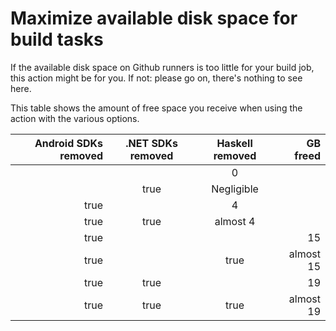 # Maximize available disk space for build tasks

If the available disk space on Github runners is too little for your build job, this action might be for you.
If not: please go on, there's nothing to see here.

This table shows the amount of free space you receive when using the action with the various options.

Android SDKs removed | .NET SDKs removed | Haskell removed | GB freed
--------------------:|:-----------------:|:---------------:|---------:
  |  |  | 0
  |  | true | Negligible
  | true |  | 4
  | true | true | almost 4
 true |  |  | 15
 true |  | true | almost 15
 true | true |  | 19
 true | true | true | almost 19
